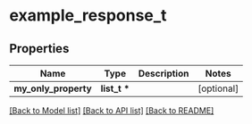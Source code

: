 # example_response_t

## Properties
Name | Type | Description | Notes
------------ | ------------- | ------------- | -------------
**my_only_property** | **list_t \*** |  | [optional] 

[[Back to Model list]](../README.md#documentation-for-models) [[Back to API list]](../README.md#documentation-for-api-endpoints) [[Back to README]](../README.md)


